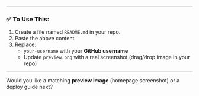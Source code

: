 
---

### ✅ To Use This:

1. Create a file named `README.md` in your repo.
2. Paste the above content.
3. Replace:
   - `your-username` with your **GitHub username**
   - Update `preview.png` with a real screenshot (drag/drop image in your repo)

---

Would you like a matching **preview image** (homepage screenshot) or a deploy guide next?
